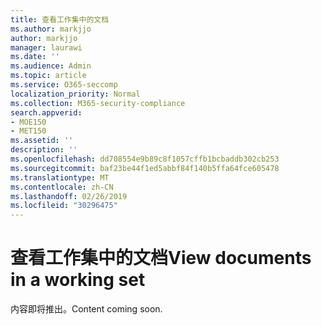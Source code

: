 ```yaml
---
title: 查看工作集中的文档
ms.author: markjjo
author: markjjo
manager: laurawi
ms.date: ''
ms.audience: Admin
ms.topic: article
ms.service: O365-seccomp
localization_priority: Normal
ms.collection: M365-security-compliance
search.appverid:
- MOE150
- MET150
ms.assetid: ''
description: ''
ms.openlocfilehash: dd708554e9b89c8f1057cffb1bcbaddb302cb253
ms.sourcegitcommit: baf23be44f1ed5abbf84f140b5ffa64fce605478
ms.translationtype: MT
ms.contentlocale: zh-CN
ms.lasthandoff: 02/26/2019
ms.locfileid: "30296475"
---
```

# <a name="view-documents-in-a-working-set"></a><span data-ttu-id="709ef-102">查看工作集中的文档</span><span class="sxs-lookup"><span data-stu-id="709ef-102">View documents in a working set</span></span>

<span data-ttu-id="709ef-103">内容即将推出。</span><span class="sxs-lookup"><span data-stu-id="709ef-103">Content coming soon.</span></span>
